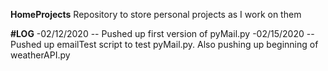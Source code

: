**HomeProjects**
Repository to store personal projects as I work on them

**#LOG**
-02/12/2020 -- Pushed up first version of pyMail.py
-02/15/2020 -- Pushed up emailTest script to test pyMail.py. Also pushing up beginning of weatherAPI.py
